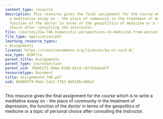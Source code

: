 ```yaml
---
content_type: resource
description: This resource gives the final assignment for the course which is to write
  a meditative essay on - the place of community in the treatment of depression, the
  function of the doctor in terms of the geopolitics of medicine or a topic of personal
  choice after consulting the instructor.
file: /courses/21w-746-humanistic-perspectives-on-medicine-from-ancient-greece-to-modern-america-spring-2005/80d993799bdc2a11f7838d518bc490a3_assignment4_746.pdf
file_type: application/pdf
learning_resource_types:
- Assignments
license: https://creativecommons.org/licenses/by-nc-sa/4.0/
ocw_type: OCWFile
parent_title: Assignments
parent_type: CourseSection
parent_uid: 76b45271-996a-03b8-81cd-c07cb2dee47f
resourcetype: Document
title: assignment4_746.pdf
uid: 80d99379-9bdc-2a11-f783-8d518bc490a3
---
```

This resource gives the final assignment for the course which is to write a meditative essay on - the place of community in the treatment of depression, the function of the doctor in terms of the geopolitics of medicine or a topic of personal choice after consulting the instructor.